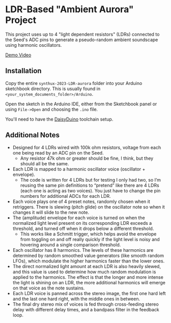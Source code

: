 # LDR-Based "Ambient Aurora" Project

This project uses up to 4 "light dependent resistors" (LDRs) connected to the Seed's ADC pins
to generate a pseudo-random ambient soundscape using harmonic oscillators.

[Demo Video](https://drive.google.com/file/d/1iLb81qLtIb-eksQNX8Oys_45TiklrAD5/view?usp=share_link)

## Installation

Copy the entire `synthux-2023-LDR-aurora` folder into your Arduino sketchbook directory.
This is usually found in `<your_system_documents_folder>/Arduino`.

Open the sketch in the Arduino IDE, either from the Sketchbook panel or using `File->Open`
and choosing the `.ino` file.

You'll need to have the [DaisyDuino](https://github.com/electro-smith/DaisyWiki/wiki/1a.-Getting-Started-(Arduino-Edition)) toolchain setup.

## Additional Notes

* Designed for 4 LDRs wired with 100k ohm resistors, voltage from each one being read by an ADC pin on the Seed.
    * Any resistor 47k ohm or greater should be fine, I think, but they should all be the same.
* Each LDR is mapped to a harmonic oscillator voice (oscillator + envelope).
    * The code is written for 4 LDRs but for testing I only had two, so I’m reusing the same pin definitions to “pretend” like there are 4 LDRs (each one is acting as two voices). You just have to change the pin numbers for additional ADCs for each LDR.
* Each voice plays one of 4 preset notes, randomly chosen when it retriggers. There is slewing (pitch glide) on the oscillator note so when it changes it will slide to the new note.
* The (amplitude) envelope for each voice is turned on when the normalized light level present on its corresponding LDR exceeds a threshold, and turned off when it drops below a different threshold.
    * This works like a Schmitt trigger, which helps avoid the envelope from toggling on and off really quickly if the light level is noisy and hovering around a single comparison threshold.
* Each oscillator has 8 harmonics. The levels of these harmonics are determined by random smoothed value generators (like smooth random LFOs), which modulate the higher harmonics faster than the lower ones.
* The direct normalized light amount at each LDR is also heavily slewed, and this value is used to determine how much random modulation is applied to the harmonics. The effect is that the longer and more intense the light is shining on an LDR, the more additional harmonics will emerge on that voice as the note sustains.
* Each LDR voice is panned across the stereo image, the first one hard left and the last one hard right, with the middle ones in between.
* The final dry stereo mix of voices is fed through cross-feeding stereo delay with different delay times, and a bandpass filter in the feedback loop.
